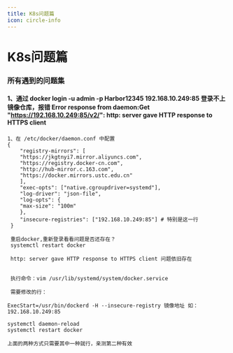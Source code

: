 ```yaml
---
title: K8s问题篇
icon: circle-info
---
```



# K8s问题篇
### 所有遇到的问题集

#### 1、通过 docker login -u admin -p Harbor12345 192.168.10.249:85 登录不上镜像仓库，报错 Error response from daemon:Get "https://192.168.10.249:85/v2/": http: server gave HTTP response to HTTPS client
```text
1、在 /etc/docker/daemon.conf 中配置
{
    "registry-mirrors": [
    "https://jkgtnyi7.mirror.aliyuncs.com",
    "https://registry.docker-cn.com",
    "http://hub-mirror.c.163.com",
    "https://docker.mirrors.ustc.edu.cn"
    ],
    "exec-opts": ["native.cgroupdriver=systemd"],
    "log-driver": "json-file",
    "log-opts": {
    "max-size": "100m"
    },
    "insecure-registries": ["192.168.10.249:85"] # 特别是这一行
 }
 
 重启docker,重新登录看看问题是否还存在？
 systemctl restart docker
 
 http: server gave HTTP response to HTTPS client 问题依旧存在
 
 
 执行命令：vim /usr/lib/systemd/system/docker.service
 
 需要修改的行：

ExecStart=/usr/bin/dockerd -H --insecure-registry 镜像地址 如：192.168.10.249:85

systemctl daemon-reload
systemctl restart docker

上面的两种方式只需要其中一种就行，亲测第二种有效
```







